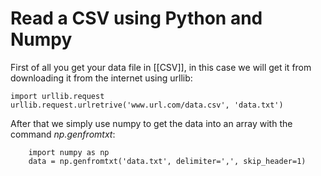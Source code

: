 # Read a CSV using Python and Numpy
First of all you get your data file in [[CSV]], in this case we will get it from downloading it from the internet using urllib:
```jupyter
import urllib.request
urllib.request.urlretrive('www.url.com/data.csv', 'data.txt')
```

After that we simply use numpy to get the data into an array with the command *np.genfromtxt*:
```jupyter
	import numpy as np
	data = np.genfromtxt('data.txt', delimiter=',', skip_header=1)
```